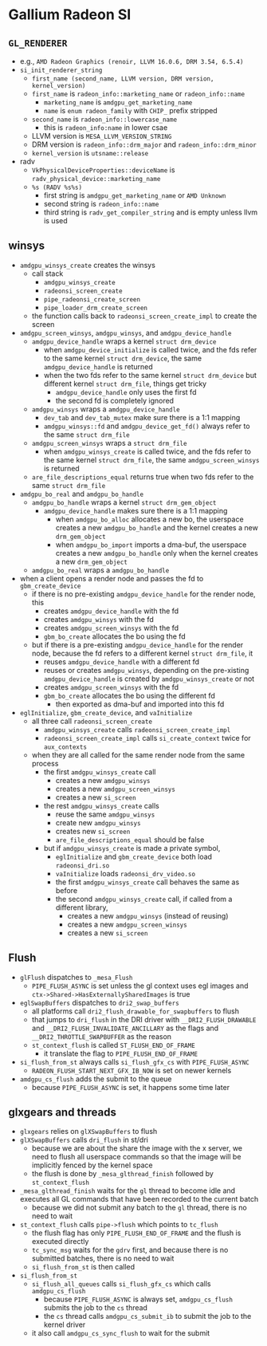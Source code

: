 Gallium Radeon SI
=================

## `GL_RENDERER`

- e.g., `AMD Radeon Graphics (renoir, LLVM 16.0.6, DRM 3.54, 6.5.4)`
- `si_init_renderer_string`
  - `first_name (second_name, LLVM version, DRM version, kernel_version)`
  - `first_name` is `radeon_info::marketing_name` or `radeon_info::name`
    - `marketing_name` is `amdgpu_get_marketing_name`
    - `name` is `enum radeon_family` with `CHIP_` prefix stripped
  - `second_name` is `radeon_info::lowercase_name`
    - this is `radeon_info:name` in lower csae
  - LLVM version is `MESA_LLVM_VERSION_STRING`
  - DRM version is `radeon_info::drm_major` and `radeon_info::drm_minor`
  - `kernel_version` is `utsname::release`
- radv
  - `VkPhysicalDeviceProperties::deviceName` is
    `radv_physical_device::marketing_name`
  - `%s (RADV %s%s)`
    - first string is `amdgpu_get_marketing_name` or `AMD Unknown`
    - second string is `radeon_info::name`
    - third string is `radv_get_compiler_string` and is empty unless llvm is
      used

## winsys

- `amdgpu_winsys_create` creates the winsys
  - call stack
    - `amdgpu_winsys_create`
    - `radeonsi_screen_create`
    - `pipe_radeonsi_create_screen`
    - `pipe_loader_drm_create_screen`
  - the function calls back to `radeonsi_screen_create_impl` to create the
    screen
- `amdgpu_screen_winsys`, `amdgpu_winsys`, and `amdgpu_device_handle`
  - `amdgpu_device_handle` wraps a kernel `struct drm_device`
    - when `amdgpu_device_initialize` is called twice, and the fds refer to
      the same kernel `struct drm_device`, the same `amdgpu_device_handle` is
      returned
    - when the two fds refer to the same kernel `struct drm_device` but
      different kernel `struct drm_file`, things get tricky
      - `amdgpu_device_handle` only uses the first fd
      - the second fd is completely ignored
  - `amdgpu_winsys` wraps a `amdgpu_device_handle`
    - `dev_tab` and `dev_tab_mutex` make sure there is a 1:1 mapping
    - `amdgpu_winsys::fd` and `amdgpu_device_get_fd()` always refer to the
      same `struct drm_file`
  - `amdgpu_screen_winsys` wraps a `struct drm_file`
    - when `amdgpu_winsys_create` is called twice, and the fds refer to the
      same kernel `struct drm_file`, the same `amdgpu_screen_winsys` is
      returned
  - `are_file_descriptions_equal` returns true when two fds refer to the same
    `struct drm_file`
- `amdgpu_bo_real` and `amdgpu_bo_handle`
  - `amdgpu_bo_handle` wraps a kernel `struct drm_gem_object`
    - `amdgpu_device_handle` makes sure there is a 1:1 mapping
      - when `amdgpu_bo_alloc` allocates a new bo, the userspace creates a new
        `amdgpu_bo_handle` and the kernel creates a new `drm_gem_object`
      - when `amdgpu_bo_import` imports a dma-buf, the userspace creates a new
        `amdgpu_bo_handle` only when the kernel creates a new `drm_gem_object`
  - `amdgpu_bo_real` wraps a `amdgpu_bo_handle`
- when a client opens a render node and passes the fd to `gbm_create_device`
  - if there is no pre-existing `amdgpu_device_handle` for the render node,
    this
    - creates `amdgpu_device_handle` with the fd
    - creates `amdgpu_winsys` with the fd
    - creates `amdgpu_screen_winsys` with the fd
    - `gbm_bo_create` allocates the bo using the fd
  - but if there is a pre-existing `amdgpu_device_handle` for the render node,
    because the fd refers to a different kernel `struct drm_file`, it
    - reuses `amdgpu_device_handle` with a different fd
    - reuses or creates `amdgpu_winsys`, depending on the pre-xisting
      `amdgpu_device_handle` is created by `amdgpu_winsys_create` or not
    - creates `amdgpu_screen_winsys` with the fd
    - `gbm_bo_create` allocates the bo using the different fd
      - then exported as dma-buf and imported into this fd
- `eglInitialize`, `gbm_create_device`, and `vaInitialize`
  - all three call `radeonsi_screen_create`
    - `amdgpu_winsys_create` calls `radeonsi_screen_create_impl`
    - `radeonsi_screen_create_impl` calls `si_create_context` twice for
      `aux_contexts`
  - when they are all called for the same render node from the same process
    - the first `amdgpu_winsys_create` call
      - creates a new `amdgpu_winsys`
      - creates a new `amdgpu_screen_winsys`
      - creates a new `si_screen`
    - the rest `amdgpu_winsys_create` calls
      - reuse the same `amdgpu_winsys`
      - create new `amdgpu_winsys`
      - creates new `si_screen`
      - `are_file_descriptions_equal` should be false
    - but if `amdgpu_winsys_create` is made a private symbol,
      - `eglInitialize` and `gbm_create_device` both load `radeonsi_dri.so`
      - `vaInitialize` loads `radeonsi_drv_video.so`
      - the first `amdgpu_winsys_create` call behaves the same as before
      - the second `amdgpu_winsys_create` call, if called from a different
        library,
        - creates a new `amdgpu_winsys` (instead of reusing)
        - creates a new `amdgpu_screen_winsys`
        - creates a new `si_screen`

## Flush

- `glFlush` dispatches to `_mesa_Flush`
  - `PIPE_FLUSH_ASYNC` is set unless the gl context uses egl images and
    `ctx->Shared->HasExternallySharedImages` is true
- `eglSwapBuffers` dispatches to `dri2_swap_buffers`
  - all platforms call `dri2_flush_drawable_for_swapbuffers` to flush
  - that jumps to `dri_flush` in the DRI driver with `__DRI2_FLUSH_DRAWABLE`
    and `__DRI2_FLUSH_INVALIDATE_ANCILLARY` as the flags and
    `__DRI2_THROTTLE_SWAPBUFFER` as the reason
  - `st_context_flush` is called `ST_FLUSH_END_OF_FRAME`
    - it translate the flag to `PIPE_FLUSH_END_OF_FRAME`
- `si_flush_from_st` always calls `si_flush_gfx_cs` with `PIPE_FLUSH_ASYNC`
  - `RADEON_FLUSH_START_NEXT_GFX_IB_NOW` is set on newer kernels
- `amdgpu_cs_flush` adds the submit to the queue
  - because `PIPE_FLUSH_ASYNC` is set, it happens some time later

## glxgears and threads

- `glxgears` relies on `glXSwapBuffers` to flush
- `glXSwapBuffers` calls `dri_flush` in st/dri
  - because we are about the share the image with the x server, we need to
    flush all userspace commands so that the image will be implicitly fenced
    by the kernel space
  - the flush is done by `_mesa_glthread_finish` followed by
    `st_context_flush`
- `_mesa_glthread_finish` waits for the `gl` thread to become idle and
  executes all GL commands that have been recorded to the current batch
  - because we did not submit any batch to the `gl` thread, there is no need
    to wait
- `st_context_flush` calls `pipe->flush` which points to `tc_flush`
  - the flush flag has only `PIPE_FLUSH_END_OF_FRAME` and the flush is
    executed directly
  - `tc_sync_msg` waits for the `gdrv` first, and because there is no
    submitted batches, there is no need to wait
  - `si_flush_from_st` is then called
- `si_flush_from_st`
  - `si_flush_all_queues` calls `si_flush_gfx_cs` which calls `amdgpu_cs_flush`
    - because `PIPE_FLUSH_ASYNC` is always set, `amdgpu_cs_flush` submits the
      job to the `cs` thread
    - the `cs` thread calls `amdgpu_cs_submit_ib` to submit the job to the
      kernel driver
  - it also call `amdgpu_cs_sync_flush` to wait for the submit
